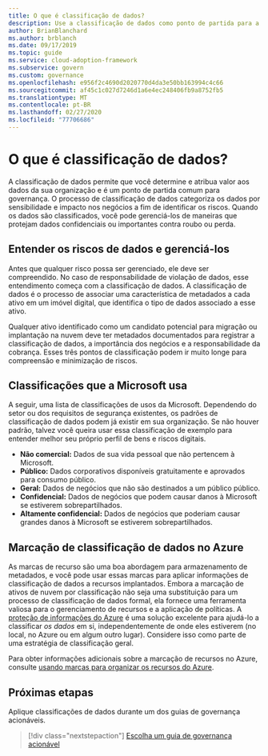 ```yaml
---
title: O que é classificação de dados?
description: Use a classificação de dados como ponto de partida para a governança de nuvem determinando e atribuindo valor aos dados da sua organização.
author: BrianBlanchard
ms.author: brblanch
ms.date: 09/17/2019
ms.topic: guide
ms.service: cloud-adoption-framework
ms.subservice: govern
ms.custom: governance
ms.openlocfilehash: e956f2c4690d2020770d4da3e50bb163994c4c66
ms.sourcegitcommit: af45c1c027d7246d1a6e4ec248406fb9a8752fb5
ms.translationtype: MT
ms.contentlocale: pt-BR
ms.lasthandoff: 02/27/2020
ms.locfileid: "77706686"
---
```

<!-- markdownlint-disable MD026 -->

# <a name="what-is-data-classification"></a>O que é classificação de dados?

A classificação de dados permite que você determine e atribua valor aos dados da sua organização e é um ponto de partida comum para governança. O processo de classificação de dados categoriza os dados por sensibilidade e impacto nos negócios a fim de identificar os riscos. Quando os dados são classificados, você pode gerenciá-los de maneiras que protejam dados confidenciais ou importantes contra roubo ou perda.

## <a name="understand-data-risks-then-manage-them"></a>Entender os riscos de dados e gerenciá-los

Antes que qualquer risco possa ser gerenciado, ele deve ser compreendido. No caso de responsabilidade de violação de dados, esse entendimento começa com a classificação de dados. A classificação de dados é o processo de associar uma característica de metadados a cada ativo em um imóvel digital, que identifica o tipo de dados associado a esse ativo.

Qualquer ativo identificado como um candidato potencial para migração ou implantação na nuvem deve ter metadados documentados para registrar a classificação de dados, a importância dos negócios e a responsabilidade da cobrança. Esses três pontos de classificação podem ir muito longe para compreensão e minimização de riscos.

## <a name="classifications-microsoft-uses"></a>Classificações que a Microsoft usa

A seguir, uma lista de classificações de usos da Microsoft. Dependendo do setor ou dos requisitos de segurança existentes, os padrões de classificação de dados podem já existir em sua organização. Se não houver padrão, talvez você queira usar essa classificação de exemplo para entender melhor seu próprio perfil de bens e riscos digitais.

- **Não comercial:** Dados de sua vida pessoal que não pertencem à Microsoft.
- **Público:** Dados corporativos disponíveis gratuitamente e aprovados para consumo público.
- **Geral:** Dados de negócios que não são destinados a um público público.
- **Confidencial:** Dados de negócios que podem causar danos à Microsoft se estiverem sobrepartilhados.
- **Altamente confidencial:** Dados de negócios que poderiam causar grandes danos à Microsoft se estiverem sobrepartilhados.

## <a name="tagging-data-classification-in-azure"></a>Marcação de classificação de dados no Azure

As marcas de recurso são uma boa abordagem para armazenamento de metadados, e você pode usar essas marcas para aplicar informações de classificação de dados a recursos implantados. Embora a marcação de ativos de nuvem por classificação não seja uma substituição para um processo de classificação de dados formal, ela fornece uma ferramenta valiosa para o gerenciamento de recursos e a aplicação de políticas. A [proteção de informações do Azure](https://docs.microsoft.com/azure/information-protection/what-is-information-protection) é uma solução excelente para ajudá-lo a classificar _os dados_ em si, independentemente de onde eles estiverem (no local, no Azure ou em algum outro lugar). Considere isso como parte de uma estratégia de classificação geral.

Para obter informações adicionais sobre a marcação de recursos no Azure, consulte [usando marcas para organizar os recursos do Azure](https://docs.microsoft.com/azure/azure-resource-manager/resource-group-using-tags).

## <a name="next-steps"></a>Próximas etapas

Aplique classificações de dados durante um dos guias de governança acionáveis.

> [!div class="nextstepaction"]
> [Escolha um guia de governança acionável](../guides/index.md)
